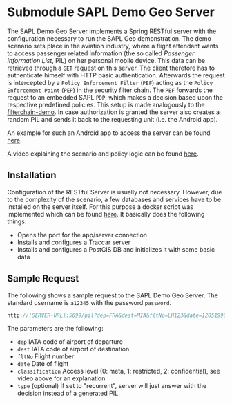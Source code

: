 # Submodule SAPL Demo Geo Server

The SAPL Demo Geo Server implements a Spring RESTful server with the configuration necessary to run the SAPL Geo demonstration. The demo scenario sets place in the aviation industry, where a flight attendant wants to access passenger related information (the so called *Passenger Information List*, PIL) on her personal mobile device. This data can be retrieved through a `GET` request on this server. The client therefore has to authenticate himself with HTTP basic authentication. Afterwards the request is intercepted by a `Policy Enforcement Filter` (`PEF`) acting as the `Policy Enforcement Point` (`PEP`) in the security filter chain. The `PEF` forwards the request to an embedded SAPL `PDP`, which makes a decision based upon the respective predefined policies. This setup is made analogously to the [filterchain-demo](https://github.com/heutelbeck/sapl-demos/tree/master/sapl-demo-filterchain). In case authorization is granted the server also creates a random PIL and sends it back to the requesting unit (i.e. the Android app).

An example for such an Android app to access the server can be found [here](https://github.com/heutelbeck/sapl-demos/tree/master/sapl-demo-geo-app).

A video explaining the scenario and policy logic can be found [here](http://youtube.com).


## Installation

Configuration of the RESTful Server is usually not necessary. However, due to the complexity of the scenario, a few databases and services have to be installed on the server itself. For this purpose a docker script was implemented which can be found [here](http://docker.com). It basically does the following things:
* Opens the port for the app/server connection
* Installs and configures a Traccar server
* Installs and configures a PostGIS DB and initializes it with some basic data

## Sample Request
The following shows a sample request to the SAPL Demo Geo Server. The standard username is `a12345` with the password `password`.

```java
http://[SERVER-URL]:5699/pil?dep=FRA&dest=MIA&fltNo=LH123&date=12051990&classification=0
```
The parameters are the following:
- `dep`		IATA code of airport of departure
- `dest`	IATA code of airport of destination
- `fltNo`	Flight number
- `date`	Date of flight
- `classification` 	Access level (0: meta, 1: restricted, 2: confidential), see video above for an explanation
- `type` (optional) If set to "recurrent", server will just answer with the decision instead of a generated PIL
